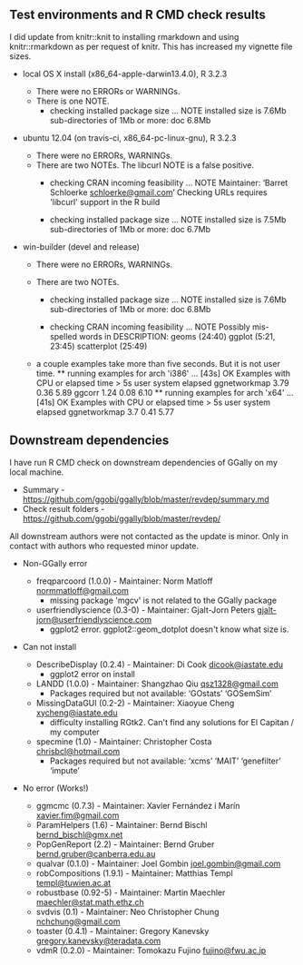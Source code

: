 ## Test environments and R CMD check results

I did update from knitr::knit to installing rmarkdown and using knitr::rmarkdown as per request of knitr.  This has increased my vignette file sizes.


* local OS X install (x86_64-apple-darwin13.4.0), R 3.2.3
  * There were no ERRORs or WARNINGs.
  * There is one NOTE.
    * checking installed package size ... NOTE
      installed size is  7.6Mb
      sub-directories of 1Mb or more:
        doc   6.8Mb

* ubuntu 12.04 (on travis-ci, x86_64-pc-linux-gnu), R 3.2.3
  * There were no ERRORs, WARNINGs.  
  * There are two NOTEs. The libcurl NOTE is a false positive.
    * checking CRAN incoming feasibility ... NOTE
    Maintainer: ‘Barret Schloerke <schloerke@gmail.com>’
    Checking URLs requires 'libcurl' support in the R build

    * checking installed package size ... NOTE
    installed size is  7.5Mb
    sub-directories of 1Mb or more:
      doc   6.7Mb


* win-builder (devel and release)
  * There were no ERRORs, WARNINGs.  
  * There are two NOTEs.
    * checking installed package size ... NOTE
    installed size is  7.6Mb
    sub-directories of 1Mb or more:
      doc   6.8Mb

    * checking CRAN incoming feasibility ... NOTE
    Possibly mis-spelled words in DESCRIPTION:
      geoms (24:40)
      ggplot (5:21, 23:45)
      scatterplot (25:49)

  * a couple examples take more than five seconds. But it is not user time.
    ** running examples for arch 'i386' ... [43s] OK
    Examples with CPU or elapsed time > 5s
                 user system elapsed
    ggnetworkmap 3.79   0.36    5.89
    ggcorr       1.24   0.08    6.10
    ** running examples for arch 'x64' ... [41s] OK
    Examples with CPU or elapsed time > 5s
                 user system elapsed
    ggnetworkmap  3.7   0.41    5.77


## Downstream dependencies
I have run R CMD check on downstream dependencies of GGally on my local machine.
* Summary - https://github.com/ggobi/ggally/blob/master/revdep/summary.md
* Check result folders - https://github.com/ggobi/ggally/blob/master/revdep/

All downstream authors were not contacted as the update is minor.  Only in contact with authors who requested minor update.


* Non-GGally error
  * freqparcoord (1.0.0) - Maintainer: Norm Matloff <normmatloff@gmail.com>
    * missing package 'mgcv' is not related to the GGally package
  * userfriendlyscience (0.3-0) - Maintainer: Gjalt-Jorn Peters <gjalt-jorn@userfriendlyscience.com>
    * ggplot2 error. ggplot2::geom_dotplot doesn't know what size is.

* Can not install
  * DescribeDisplay (0.2.4) - Maintainer: Di Cook <dicook@iastate.edu>
    * ggplot2 error on install
  * LANDD (1.0.0) - Maintainer: Shangzhao Qiu <qsz1328@gmail.com>
    * Packages required but not available: ‘GOstats’ ‘GOSemSim’
  * MissingDataGUI (0.2-2) - Maintainer: Xiaoyue Cheng <xycheng@iastate.edu>
    * difficulty installing RGtk2. Can't find any solutions for El Capitan / my computer
  * specmine (1.0) - Maintainer: Christopher Costa <chrisbcl@hotmail.com>
    * Packages required but not available: ‘xcms’ ‘MAIT’ ‘genefilter’ ‘impute’

* No error (Works!)
  * ggmcmc (0.7.3) - Maintainer: Xavier Fernández i Marín <xavier.fim@gmail.com>  
  * ParamHelpers (1.6) - Maintainer: Bernd Bischl <bernd_bischl@gmx.net>  
  * PopGenReport (2.2) - Maintainer: Bernd Gruber <bernd.gruber@canberra.edu.au>
  * qualvar (0.1.0) - Maintainer: Joel Gombin <joel.gombin@gmail.com>
  * robCompositions (1.9.1) - Maintainer: Matthias Templ <templ@tuwien.ac.at>
  * robustbase (0.92-5) - Maintainer: Martin Maechler <maechler@stat.math.ethz.ch>
  * svdvis (0.1) - Maintainer: Neo Christopher Chung <nchchung@gmail.com>
  * toaster (0.4.1) - Maintainer: Gregory Kanevsky <gregory.kanevsky@teradata.com>  
  * vdmR (0.2.0) - Maintainer: Tomokazu Fujino <fujino@fwu.ac.jp>
